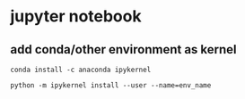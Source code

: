 # jupyter notebook

## add conda/other environment as kernel
``conda install -c anaconda ipykernel``

``python -m ipykernel install --user --name=env_name``

